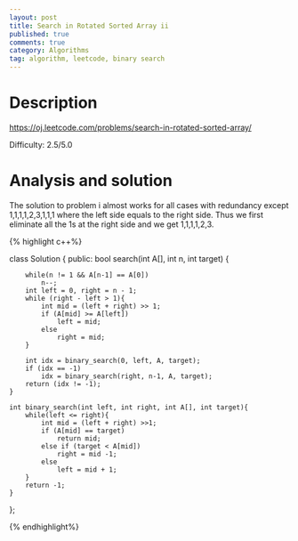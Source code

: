 ```yaml
---
layout: post
title: Search in Rotated Sorted Array ii
published: true
comments: true
category: Algorithms
tag: algorithm, leetcode, binary search
---
```


# Description

https://oj.leetcode.com/problems/search-in-rotated-sorted-array/

Difficulty: 2.5/5.0

# Analysis and solution

The solution to problem i almost works for all cases with redundancy except 
	1,1,1,1,2,3,1,1,1
where the left side equals to the right side. Thus we first eliminate all the 1s at the right side and we get
	1,1,1,1,2,3.


{% highlight c++%}

class Solution {
public:
    bool search(int A[], int n, int target) {
        
        while(n != 1 && A[n-1] == A[0])
            n--;
        int left = 0, right = n - 1;
        while (right - left > 1){
            int mid = (left + right) >> 1;            
            if (A[mid] >= A[left])
                left = mid;
            else
                right = mid;
        }
            
        int idx = binary_search(0, left, A, target);
        if (idx == -1)
            idx = binary_search(right, n-1, A, target);
        return (idx != -1);
    }

    int binary_search(int left, int right, int A[], int target){
        while(left <= right){
            int mid = (left + right) >>1;
            if (A[mid] == target)
                return mid;
            else if (target < A[mid])
                right = mid -1;
            else
                left = mid + 1;
        }
        return -1;
    }
};

{% endhighlight%}